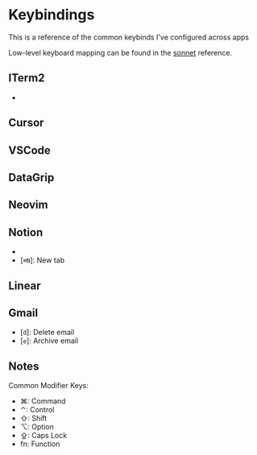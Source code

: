 # Keybindings

This is a reference of the common keybinds I've configured across apps

Low-level keyboard mapping can be found in the [sonnet](./sonnet.md) reference.

## ITerm2

- [`⌘\`]: Show/hide

## Cursor

## VSCode

## DataGrip

## Neovim

## Notion

- [`⌘T`]: Search
- [`⌘N`]: New tab

## Linear

## Gmail

- [`d`]: Delete email
- [`e`]: Archive email

## Notes

Common Modifier Keys:
- ⌘: Command
- ⌃: Control
- ⇧: Shift
- ⌥: Option
- ⇪: Caps Lock
- fn: Function

